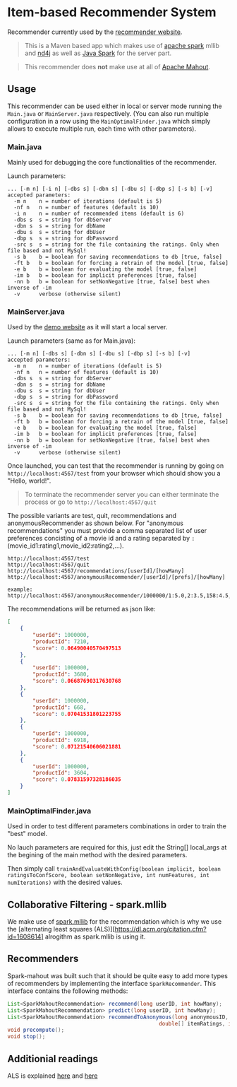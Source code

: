 # Item-based Recommender System

Recommender currently used by the [recommender website](https://github.com/katanlugi/recommender-website).

> This is a Maven based app which makes use of [apache spark](https://spark.apache.org/) mllib and [nd4j](https://nd4j.org/) as well as [Java Spark](http://sparkjava.com/) for the server part.

> This recommender does **not** make use at all of [Apache Mahout](https://mahout.apache.org/).


## Usage
This recommender can be used either in local or server mode running the ```Main.java``` or ```MainServer.java``` respectively. (You can also run multiple configuration in a row using the ```MainOptimalFinder.java``` which simply allows to execute multiple run, each time with other parameters).


### Main.java
Mainly used for debugging the core functionalities of the recommender.

Launch parameters:
```
... [-m n] [-i n] [-dbs s] [-dbn s] [-dbu s] [-dbp s] [-s b] [-v]
accepted parameters:
  -m n    n = number of iterations (default is 5)
  -nf n   n = number of features (default is 10)
  -i n    n = number of recommended items (default is 6)
  -dbs s  s = string for dbServer
  -dbn s  s = string for dbName
  -dbu s  s = string for dbUser
  -dbp s  s = string for dbPassword
  -src s  s = string for the file containing the ratings. Only when file based and not MySql!
  -s b    b = boolean for saving recommendations to db [true, false]
  -ft b   b = boolean for forcing a retrain of the model [true, false]
  -e b    b = boolean for evaluating the model [true, false]
  -im b   b = boolean for implicit preferences [true, false]
  -nn b   b = boolean for setNonNegative [true, false] best when inverse of -im
  -v      verbose (otherwise silent)
```

### MainServer.java
Used by the [demo website](https://github.com/katanlugi/recommender-website) as it will start a local server.

Launch parameters (same as for Main.java):
```
... [-m n] [-dbs s] [-dbn s] [-dbu s] [-dbp s] [-s b] [-v]
accepted parameters:
  -m n    n = number of iterations (default is 5)
  -nf n   n = number of features (default is 10)
  -dbs s  s = string for dbServer
  -dbn s  s = string for dbName
  -dbu s  s = string for dbUser
  -dbp s  s = string for dbPassword
  -src s  s = string for the file containing the ratings. Only when file based and not MySql!
  -s b    b = boolean for saving recommendations to db [true, false]
  -ft b   b = boolean for forcing a retrain of the model [true, false]
  -e b    b = boolean for evaluating the model [true, false]
  -im b   b = boolean for implicit preferences [true, false]
  -nn b   b = boolean for setNonNegative [true, false] best when inverse of -im
  -v      verbose (otherwise silent)
```

Once launched, you can test that the recommender is running by going on ```http://localhost:4567/test``` from your browser which should show you a "Hello, world!".

> To terminate the recommender server you can either terminate the process or go to ```http://localhost:4567/quit```

The possible variants are test, quit, recommendations and anonymousRecommender as shown below.
For "anonymous recommendations" you must provide a comma separated list of user preferences concisting of a movie id and a rating separated by ```:``` (movie_id1:rating1,movie_id2:rating2,...).

```
http://localhost:4567/test
http://localhost:4567/quit
http://localhost:4567/recommendations/[userId]/[howMany]
http://localhost:4567/anonymousRecommender/[userId]/[prefs]/[howMany]

example:
http://localhost:4567/anonymousRecommender/1000000/1:5.0,2:3.5,158:4.5,169:3.0,362:4.0,364:4.0,96030:0.5/5
```

The recommendations will be returned as json like:
```json
[
    {
        "userId": 1000000,
        "productId": 7210,
        "score": 0.06490040570497513
    },
    {
        "userId": 1000000,
        "productId": 3680,
        "score": 0.06687690317630768
    },
    {
        "userId": 1000000,
        "productId": 668,
        "score": 0.07041531801223755
    },
    {
        "userId": 1000000,
        "productId": 6918,
        "score": 0.07121540606021881
    },
    {
        "userId": 1000000,
        "productId": 3604,
        "score": 0.07831597328186035
    }
]
```

### MainOptimalFinder.java
Used in order to test different parameters combinations in order to train the "best" model.

No lauch parameters are required for this, just edit the String[] local_args at the begining of the main method with the desired parameters.

Then simply call ```trainAndEvaluateWithConfig(boolean implicit, boolean ratingsToConfScore, boolean setNonNegative, int numFeatures, int numIterations)``` with the desired values.

## Collaborative Filtering - spark.mllib
We make use of [spark.mllib](https://spark.apache.org/docs/preview/mllib-collaborative-filtering.html) for the recommendation which is why we use the [alternating least squares (ALS)][https://dl.acm.org/citation.cfm?id=1608614] alrogithm as spark.mllib is using it.

## Recommenders
Spark-mahout was built such that it should be quite easy to add more types of recommenders by implementing the interface ```SparkRecommender```. This interface contains the following methods:
```java
List<SparkMahoutRecommendation> recommend(long userID, int howMany);
List<SparkMahoutRecommendation> predict(long userID, int howMany);
List<SparkMahoutRecommendation> recommendToAnonymous(long anonymousID, int[] itemIDs, 
                                                double[] itemRatings, int howMany);
void precompute();	
void stop();
```

## Additionial readings
ALS is explained [here](https://spark.apache.org/docs/preview/ml-collaborative-filtering.html) and [here](https://bugra.github.io/work/notes/2014-04-19/alternating-least-squares-method-for-collaborative-filtering/)
###